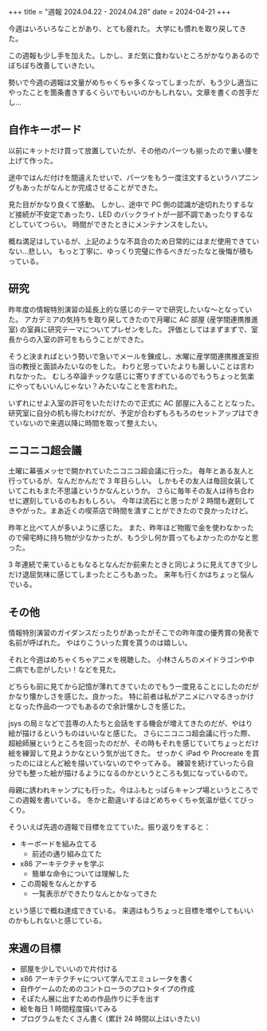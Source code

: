 +++
title = "週報 2024.04.22 - 2024.04.28"
date = 2024-04-21
+++

今週はいろいろなことがあり、とても疲れた。
大学にも慣れを取り戻してきた。

この週報も少し手を加えた。しかし、まだ気に食わないところがかなりあるのでぼちぼち改善していきたい。

勢いで今週の週報は文量がめちゃくちゃ多くなってしまったが、もう少し適当にやったことを箇条書きするくらいでもいいのかもしれない。文章を書くの苦手だし…

## 自作キーボード

以前にキットだけ買って放置していたが、その他のパーツも揃ったので重い腰を上げて作った。

途中ではんだ付けを間違えたせいで、パーツをもう一度注文するというハプニングもあったがなんとか完成させることができた。

見た目がかなり良くて感動。
しかし、途中で PC 側の認識が途切れたりするなど接続が不安定であったり、LED のバックライトが一部不調であったりするなどしていてつらい。
時間ができたときにメンテナンスをしたい。

概ね満足はしているが、上記のような不具合のため日常的にはまだ使用できていない…悲しい。
もっと丁寧に、ゆっくり完璧に作るべきだったなと後悔が積もっている。

## 研究

昨年度の情報特別演習の延長上的な感じのテーマで研究したいな～となっていた。
アカデミアの気持ちを取り戻してきたので月曜に AC 部屋 (産学間連携推進室) の室員に研究テーマについてプレゼンをした。
評価としてはまずまずで、室長からの入室の許可をもらうことができた。

そうと決まればという勢いで急いでメールを錬成し、水曜に産学間連携推進室担当の教授と面談みたいなのをした。
わりと思っていたよりも厳しいことは言われなかった。
むしろ卒論チックな感じに寄りすぎているのでもうちょっと気楽にやってもいいんじゃない？みたいなことを言われた。

いずれにせよ入室の許可をいただけたので正式に AC 部屋に入ることとなった。
研究室に自分の机も得たわけだが、予定が合わずもろもろのセットアップはできていないので来週以降に時間を取って整えたい。

## ニコニコ超会議

土曜に幕張メッセで開かれていたニコニコ超会議に行った。
毎年とある友人と行っているが、なんだかんだで 3 年目らしい。
しかもその友人は毎回女装していてこれもまた不思議というかなんというか。
さらに毎年その友人は待ち合わせに遅刻しているのもおもしろい。
今年は流石にと思ったが 2 時間も遅刻してきやがった。まあ近くの喫茶店で時間を潰すことができたので良かったけど。

昨年と比べて人が多いように感じた。
また、昨年ほど物販で金を使わなかったので帰宅時に持ち物が少なかったが、もう少し何か買ってもよかったのかなと思った。

3 年連続で来ているともなるとなんだか前来たときと同じように見えてきて少しだけ退屈気味に感じてしまったところもあった。
来年も行くかはちょっと悩んでいる。

## その他

情報特別演習のガイダンスだったりがあったがそこでの昨年度の優秀賞の発表で名前が呼ばれた。
やはりこういった賞を貰うのは嬉しい。

それと今週はめちゃくちゃアニメを視聴した。
小林さんちのメイドラゴンや中二病でも恋がしたい！などを見た。

どちらも前に見てから記憶が薄れてきていたのでもう一度見ることにしたのだがかなり懐かしさを感じた。良かった。
特に前者は私がアニメにハマるきっかけとなった作品の一つでもあるので余計懐かしさを感じた。

jsys の局ミなどで芸専の人たちと会話をする機会が増えてきたのだが、やはり絵が描けるというものはいいなと感じた。
さらにニコニコ超会議に行った際、超絵師展というところを回ったのだが、その時もそれを感じていてちょっとだけ絵を練習して見ようかなという気が出てきた。
せっかく iPad や Procreate を買ったのにほとんど絵を描いていないのでやってみる。
練習を続けていったら自分でも整った絵が描けるようになるのかというところも気になっているので。

母親に誘われキャンプにも行った。今はふもとっぱらキャンプ場というところでこの週報を書いている。
冬かと勘違いするほどめちゃくちゃ気温が低くてびっくり。

そういえば先週の週報で目標を立てていた。振り返りをすると：

- キーボードを組み立てる
  - 前述の通り組み立てた
- x86 アーキテクチャを学ぶ
  - 簡単な命令については理解した
- この周報をなんとかする
  - 一覧表示ができたりなんとかなってきた

という感じで概ね達成できている。
来週はもうちょっと目標を増やしてもいいのかもしれないと感じている。

## 来週の目標

- 部屋を少しでいいので片付ける
- x86 アーキテクチャについて学んでエミュレータを書く
- 自作ゲームのためのコントローラのプロトタイプの作成
- そぽたん展に出すための作品作りに手を出す
- 絵を毎日 1 時間程度描いてみる
- プログラムをたくさん書く (累計 24 時間以上はいきたい)

